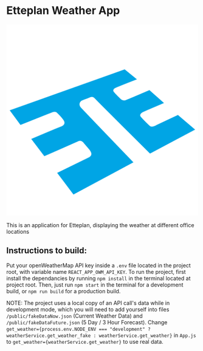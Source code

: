 # Etteplan Weather App

![alt-text](public/logo512.png "Logo")

This is an application for Etteplan, displaying the weather at different office locations

## Instructions to build:
Put your openWeatherMap API key inside a `.env` file located in the project root, with variable name `REACT_APP_OWM_API_KEY`. To run the project, first install the dependancies by running `npm install` in the terminal located at project root. Then, just run `npm start` in the terminal for a development build, or `npm run build` for a production build.


NOTE: The project uses a local copy of an API call's data while in development mode, which you will need to add yourself into files `/public/fakeDataNow.json` (Current Weather Data) and `/public/fakeDataFuture.json` (5 Day / 3 Hour Forecast). Change `get_weather={process.env.NODE_ENV === "development" ? weatherService.get_weather_fake : weatherService.get_weather}` in `App.js` to `get_weather={weatherService.get_weather}` to use real data.